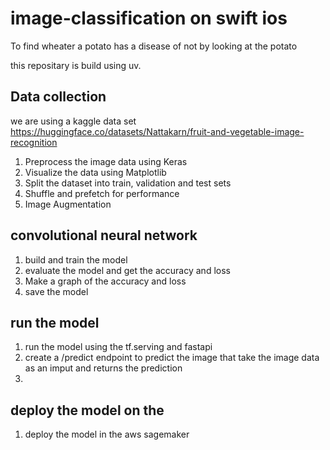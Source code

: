 #  image-classification on swift ios

To find wheater a potato has a disease of  not by looking at the potato

this repositary is build using uv. 



## Data collection

we are using a kaggle data set https://huggingface.co/datasets/Nattakarn/fruit-and-vegetable-image-recognition

1. Preprocess the image data using Keras
2. Visualize the data using Matplotlib
3. Split the dataset into train, validation and test sets
4. Shuffle and prefetch for performance
5. Image Augmentation


## convolutional neural network
1. build and train the model
2. evaluate the model and get the accuracy and loss
3. Make a graph of the accuracy and loss
4. save the model


## run the model
1. run the model using the tf.serving and fastapi
2. create a /predict endpoint to predict the image that take the image data as an imput and returns the prediction
3. 

## deploy the model on the 
1. deploy the model in the aws sagemaker






